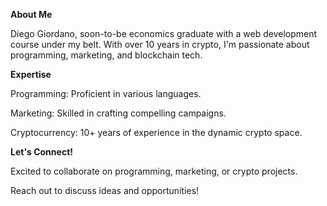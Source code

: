 **About Me**

Diego Giordano, soon-to-be economics graduate with a web development course under my belt. 
With over 10 years in crypto, I'm passionate about programming, marketing, and blockchain tech.

**Expertise**

Programming: Proficient in various languages.

Marketing: Skilled in crafting compelling campaigns.

Cryptocurrency: 10+ years of experience in the dynamic crypto space.


**Let's Connect!**

Excited to collaborate on programming, marketing, or crypto projects. 

Reach out to discuss ideas and opportunities!
